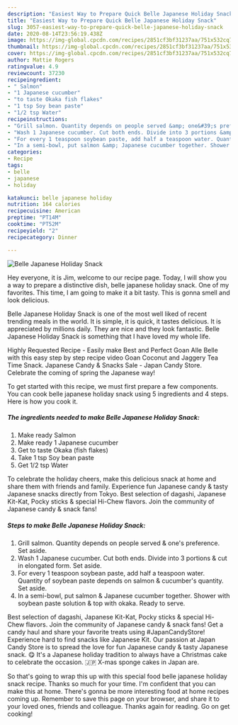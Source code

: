 ```yaml
---
description: "Easiest Way to Prepare Quick Belle Japanese Holiday Snack"
title: "Easiest Way to Prepare Quick Belle Japanese Holiday Snack"
slug: 3057-easiest-way-to-prepare-quick-belle-japanese-holiday-snack
date: 2020-08-14T23:56:19.438Z
image: https://img-global.cpcdn.com/recipes/2851cf3bf31237aa/751x532cq70/belle-japanese-holiday-snack-recipe-main-photo.jpg
thumbnail: https://img-global.cpcdn.com/recipes/2851cf3bf31237aa/751x532cq70/belle-japanese-holiday-snack-recipe-main-photo.jpg
cover: https://img-global.cpcdn.com/recipes/2851cf3bf31237aa/751x532cq70/belle-japanese-holiday-snack-recipe-main-photo.jpg
author: Mattie Rogers
ratingvalue: 4.9
reviewcount: 37230
recipeingredient:
- " Salmon"
- "1 Japanese cucumber"
- "to taste Okaka fish flakes"
- "1 tsp Soy bean paste"
- "1/2 tsp Water"
recipeinstructions:
- "Grill salmon. Quantity depends on people served &amp; one&#39;s preference. Set aside."
- "Wash 1 Japanese cucumber. Cut both ends. Divide into 3 portions &amp; cut in elongated form. Set aside."
- "For every 1 teaspoon soybean paste, add half a teaspoon water. Quantity of soybean paste depends on salmon &amp; cucumber&#39;s quantity. Set aside."
- "In a semi-bowl, put salmon &amp; Japanese cucumber together. Shower with soybean paste solution &amp; top with okaka. Ready to serve."
categories:
- Recipe
tags:
- belle
- japanese
- holiday

katakunci: belle japanese holiday 
nutrition: 164 calories
recipecuisine: American
preptime: "PT14M"
cooktime: "PT52M"
recipeyield: "2"
recipecategory: Dinner

---
```



![Belle Japanese Holiday Snack](https://img-global.cpcdn.com/recipes/2851cf3bf31237aa/751x532cq70/belle-japanese-holiday-snack-recipe-main-photo.jpg)

Hey everyone, it is Jim, welcome to our recipe page. Today, I will show you a way to prepare a distinctive dish, belle japanese holiday snack. One of my favorites. This time, I am going to make it a bit tasty. This is gonna smell and look delicious.

Belle Japanese Holiday Snack is one of the most well liked of recent trending meals in the world. It is simple, it is quick, it tastes delicious. It is appreciated by millions daily. They are nice and they look fantastic. Belle Japanese Holiday Snack is something that I have loved my whole life.

Highly Requested Recipe - Easily make Best and Perfect Goan Alle Belle with this easy step by step recipe video Goan Coconut and Jaggery Tea Time Snack. Japanese Candy &amp; Snacks Sale - Japan Candy Store. Celebrate the coming of spring the Japanese way!


To get started with this recipe, we must first prepare a few components. You can cook belle japanese holiday snack using 5 ingredients and 4 steps. Here is how you cook it.

<!--inarticleads1-->

##### The ingredients needed to make Belle Japanese Holiday Snack:

1. Make ready  Salmon
1. Make ready 1 Japanese cucumber
1. Get to taste Okaka (fish flakes)
1. Take 1 tsp Soy bean paste
1. Get 1/2 tsp Water


To celebrate the holiday cheers, make this delicious snack at home and share them with friends and family. Experience fun Japanese candy &amp; tasty Japanese snacks directly from Tokyo. Best selection of dagashi, Japanese Kit-Kat, Pocky sticks &amp; special Hi-Chew flavors. Join the community of Japanese candy &amp; snack fans! 

<!--inarticleads2-->

##### Steps to make Belle Japanese Holiday Snack:

1. Grill salmon. Quantity depends on people served &amp; one&#39;s preference. Set aside.
1. Wash 1 Japanese cucumber. Cut both ends. Divide into 3 portions &amp; cut in elongated form. Set aside.
1. For every 1 teaspoon soybean paste, add half a teaspoon water. Quantity of soybean paste depends on salmon &amp; cucumber&#39;s quantity. Set aside.
1. In a semi-bowl, put salmon &amp; Japanese cucumber together. Shower with soybean paste solution &amp; top with okaka. Ready to serve.


Best selection of dagashi, Japanese Kit-Kat, Pocky sticks &amp; special Hi-Chew flavors. Join the community of Japanese candy &amp; snack fans! Get a candy haul and share your favorite treats using #JapanCandyStore! Experience hard to find snacks like Japanese Kit. Our passion at Japan Candy Store is to spread the love for fun Japanese candy &amp; tasty Japanese snack. 😋 It&#39;s a Japanese holiday tradition to always have a Christmas cake to celebrate the occasion. 🇯🇵 X-mas sponge cakes in Japan are. 

So that's going to wrap this up with this special food belle japanese holiday snack recipe. Thanks so much for your time. I'm confident that you can make this at home. There's gonna be more interesting food at home recipes coming up. Remember to save this page on your browser, and share it to your loved ones, friends and colleague. Thanks again for reading. Go on get cooking!
